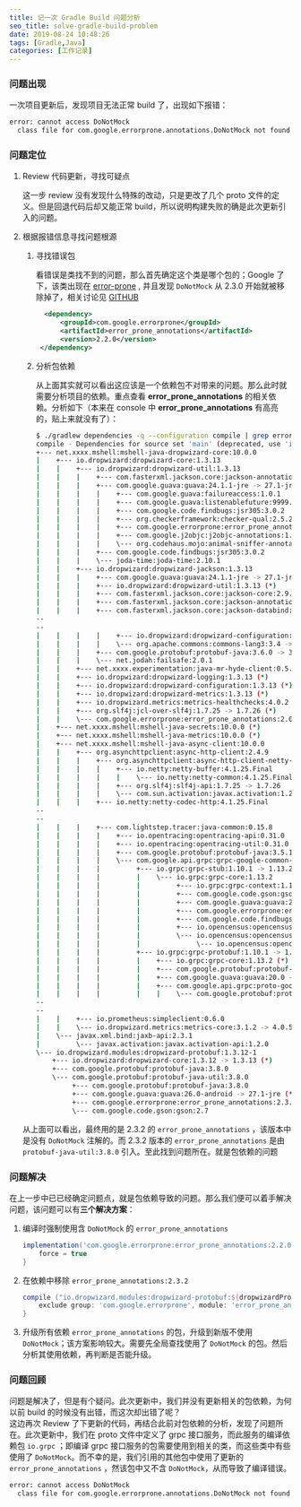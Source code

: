 ```yaml
---
title: 记一次 Gradle Build 问题分析
seo_title: solve-gradle-build-problem
date: 2019-08-24 10:48:26
tags: [Gradle,Java]
categories: [工作记录]
---
```


### 问题出现

一次项目更新后，发现项目无法正常 build 了，出现如下报错：

```bash
error: cannot access DoNotMock
  class file for com.google.errorprone.annotations.DoNotMock not found
```

### 问题定位

1. Review 代码更新，寻找可疑点
    
    这一步 review 没有发现什么特殊的改动，只是更改了几个 proto 文件的定义。但是回退代码后却又能正常 build，所以说明构建失败的确是此次更新引入的问题。

<!-- more -->

2. 根据报错信息寻找问题根源
    
    1. 寻找错误包
       
        看错误是类找不到的问题，那么首先确定这个类是哪个包的；Google 了下，该类出现在 [error-prone](https://github.com/google/error-prone) , 并且发现 `DoNotMock` 从 2.3.0 开始就被移除掉了，相关讨论见 [GITHUB](https://github.com/google/error-prone/issues/572)
        ```xml
          <dependency>
              <groupId>com.google.errorprone</groupId>
              <artifactId>error_prone_annotations</artifactId>
              <version>2.2.0</version>
         </dependency>    
        ```
    2. 分析包依赖
        
        从上面其实就可以看出这应该是一个依赖包不对带来的问题。那么此时就需要分析项目的依赖。重点查看 **error_prone_annotations** 的相关依赖。分析如下（本来在 console 中 **error_prone_annotations** 有高亮的，贴上来就没有了）：
        
        ```bash
        $ ./gradlew dependencies -q --configuration compile | grep error_prone_annotations --color -C 10
       compile - Dependencies for source set 'main' (deprecated, use 'implementation' instead).
       +--- net.xxxx.mshell:mshell-java-dropwizard-core:10.0.0
       |    +--- io.dropwizard:dropwizard-core:1.3.13
       |    |    +--- io.dropwizard:dropwizard-util:1.3.13
       |    |    |    +--- com.fasterxml.jackson.core:jackson-annotations:2.9.0 -> 2.9.9
       |    |    |    +--- com.google.guava:guava:24.1.1-jre -> 27.1-jre
       |    |    |    |    +--- com.google.guava:failureaccess:1.0.1
       |    |    |    |    +--- com.google.guava:listenablefuture:9999.0-empty-to-avoid-conflict-with-guava
       |    |    |    |    +--- com.google.code.findbugs:jsr305:3.0.2
       |    |    |    |    +--- org.checkerframework:checker-qual:2.5.2
       |    |    |    |    +--- com.google.errorprone:error_prone_annotations:2.2.0 -> 2.3.2 # here use error_prone_annotations 2.3.2
       |    |    |    |    +--- com.google.j2objc:j2objc-annotations:1.1
       |    |    |    |    \--- org.codehaus.mojo:animal-sniffer-annotations:1.17
       |    |    |    +--- com.google.code.findbugs:jsr305:3.0.2
       |    |    |    \--- joda-time:joda-time:2.10.1
       |    |    +--- io.dropwizard:dropwizard-jackson:1.3.13
       |    |    |    +--- com.google.guava:guava:24.1.1-jre -> 27.1-jre (*)
       |    |    |    +--- io.dropwizard:dropwizard-util:1.3.13 (*)
       |    |    |    +--- com.fasterxml.jackson.core:jackson-core:2.9.9
       |    |    |    +--- com.fasterxml.jackson.core:jackson-annotations:2.9.0 -> 2.9.9
       |    |    |    +--- com.fasterxml.jackson.core:jackson-databind:2.9.9.1
       --
       --
       |    |    |    |    +--- io.dropwizard:dropwizard-configuration:1.3.5 -> 1.3.13 (*)
       |    |    |    |    \--- org.apache.commons:commons-lang3:3.4 -> 3.8.1
       |    |    |    +--- com.google.protobuf:protobuf-java:3.6.0 -> 3.8.0
       |    |    |    \--- net.jodah:failsafe:2.0.1
       |    |    +--- net.xxxx.experimentation:java-mr-hyde-client:0.5.1 (*)
       |    |    +--- io.dropwizard:dropwizard-logging:1.3.13 (*)
       |    |    +--- io.dropwizard:dropwizard-configuration:1.3.13 (*)
       |    |    +--- io.dropwizard:dropwizard-metrics:1.3.13 (*)
       |    |    +--- io.dropwizard.metrics:metrics-healthchecks:4.0.2 -> 4.0.5 (*)
       |    |    +--- org.slf4j:jcl-over-slf4j:1.7.25 -> 1.7.26 (*)
       |    |    \--- com.google.errorprone:error_prone_annotations:2.0.12 -> 2.3.2  # here use error_prone_annotations 2.3.2
       |    +--- net.xxxx.mshell:mshell-java-secrets:10.0.0 (*)
       |    +--- net.xxxx.mshell:mshell-java-metrics:10.0.0 (*)
       |    +--- net.xxxx.mshell:mshell-java-async-client:10.0.0
       |    |    +--- org.asynchttpclient:async-http-client:2.4.9
       |    |    |    +--- org.asynchttpclient:async-http-client-netty-utils:2.4.9
       |    |    |    |    +--- io.netty:netty-buffer:4.1.25.Final
       |    |    |    |    |    \--- io.netty:netty-common:4.1.25.Final
       |    |    |    |    +--- org.slf4j:slf4j-api:1.7.25 -> 1.7.26
       |    |    |    |    \--- com.sun.activation:javax.activation:1.2.0
       |    |    |    +--- io.netty:netty-codec-http:4.1.25.Final
       --
       --
       |    |    |    +--- com.lightstep.tracer:java-common:0.15.8
       |    |    |    |    +--- io.opentracing:opentracing-api:0.31.0
       |    |    |    |    +--- io.opentracing:opentracing-util:0.31.0 (*)
       |    |    |    |    +--- com.google.protobuf:protobuf-java:3.5.1 -> 3.8.0
       |    |    |    |    \--- com.google.api.grpc:grpc-google-common-protos:1.12.0
       |    |    |    |         +--- io.grpc:grpc-stub:1.10.1 -> 1.13.2
       |    |    |    |         |    \--- io.grpc:grpc-core:1.13.2
       |    |    |    |         |         +--- io.grpc:grpc-context:1.13.2
       |    |    |    |         |         +--- com.google.code.gson:gson:2.7
       |    |    |    |         |         +--- com.google.guava:guava:20.0 -> 27.1-jre (*)
       |    |    |    |         |         +--- com.google.errorprone:error_prone_annotations:2.1.2 -> 2.3.2 # here use error_prone_annotations 2.3
       |    |    |    |         |         +--- com.google.code.findbugs:jsr305:3.0.0 -> 3.0.2
       |    |    |    |         |         +--- io.opencensus:opencensus-api:0.12.3
       |    |    |    |         |         \--- io.opencensus:opencensus-contrib-grpc-metrics:0.12.3
       |    |    |    |         |              \--- io.opencensus:opencensus-api:0.12.3
       |    |    |    |         +--- io.grpc:grpc-protobuf:1.10.1 -> 1.13.2
       |    |    |    |         |    +--- io.grpc:grpc-core:1.13.2 (*)
       |    |    |    |         |    +--- com.google.protobuf:protobuf-java:3.5.1 -> 3.8.0
       |    |    |    |         |    +--- com.google.guava:guava:20.0 -> 27.1-jre (*)
       |    |    |    |         |    +--- com.google.api.grpc:proto-google-common-protos:1.0.0 -> 1.12.0
       |    |    |    |         |    |    \--- com.google.protobuf:protobuf-java:3.5.1 -> 3.8.0
       --
       --
       |    |    +--- io.prometheus:simpleclient:0.6.0
       |    |    \--- io.dropwizard.metrics:metrics-core:3.1.2 -> 4.0.5 (*)
       |    \--- javax.xml.bind:jaxb-api:2.3.1
       |         \--- javax.activation:javax.activation-api:1.2.0
       \--- io.dropwizard.modules:dropwizard-protobuf:1.3.12-1
            +--- io.dropwizard:dropwizard-core:1.3.12 -> 1.3.13 (*)
            +--- com.google.protobuf:protobuf-java:3.8.0
            \--- com.google.protobuf:protobuf-java-util:3.8.0
                 +--- com.google.protobuf:protobuf-java:3.8.0
                 +--- com.google.guava:guava:26.0-android -> 27.1-jre (*)
                 +--- com.google.errorprone:error_prone_annotations:2.3.2    # here use error_prone_annotations 2.3
                 \--- com.google.code.gson:gson:2.7
       ```

     从上面可以看出，最终用的是 2.3.2 的 `error_prone_annotations` ，该版本中是没有 `DoNotMock` 注解的。而 2.3.2 版本的 `error_prone_annotations` 是由 `protobuf-java-util:3.8.0` 引入。至此找到问题所在。就是包依赖的问题

        
### 问题解决
在上一步中已已经确定问题点，就是包依赖导致的问题。那么我们便可以着手解决问题，该问题可以有**三个解决方案**：

1. 编译时强制使用含 `DoNotMock` 的  `error_prone_annotations`
    ```gradle
    implementation('com.google.errorprone:error_prone_annotations:2.2.0') {
        force = true
    }
    ```
2. 在依赖中移除 `error_prone_annotations:2.3.2`
    ```gradle
    compile ("io.dropwizard.modules:dropwizard-protobuf:${dropwizardProtobufVersion}") {
        exclude group: 'com.google.errorprone', module: 'error_prone_annotations'
    }
    ```
3. 升级所有依赖 `error_prone_annotations` 的包，升级到新版不使用  `DoNotMock`；该方案影响较大。需要先全局查找使用了 `DoNotMock` 的包。然后分析其使用依赖，再判断是否能升级。

### 问题回顾
问题是解决了，但是有个疑问。此次更新中，我们并没有更新相关的包依赖，为何以前 build 的时候没有出错，而这次却出错了呢？  
这边再次 Review 了下更新的代码，再结合此前对包依赖的分析，发现了问题所在。此次更新中，我们在 proto 文件中定义了 grpc 接口服务，而此服务的编译依赖包 `io.grpc` ；即编译 grpc 接口服务的包需要使用到相关的类，而这些类中有些使用了 `DoNotMock`。而不幸的是，我们引用的其他包中使用了更新的 `error_prone_annotations` ，然该包中又不含 `DoNotMock`，从而导致了编译错误。
```bash
error: cannot access DoNotMock
  class file for com.google.errorprone.annotations.DoNotMock not found
```
